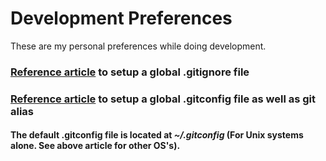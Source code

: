 # Development Preferences

These are my personal preferences while doing development.

### [Reference article](http://digitalfortress.tech/tricks/creating-a-global-gitignore/) to setup a **global .gitignore** file

### [Reference article](https://digitalfortress.tech/tutorial/create-global-gitconfig-git-alias/) to setup a **global .gitconfig** file as well as **git alias**


#### The default .gitconfig file is located at *~/.gitconfig* (For Unix systems alone. See above article for other OS's).
